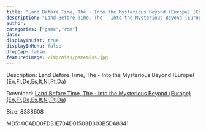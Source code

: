 ```yaml
---
title: "Land Before Time, The - Into the Mysterious Beyond (Europe) (En,Fr,De,Es,It,Nl,Pt,Da)"
description: "Land Before Time, The - Into the Mysterious Beyond (Europe) (En,Fr,De,Es,It,Nl,Pt,Da)"
author: 
categories: ["game","rom"]
date: 
displayInList: true
displayInMenu: false
dropCap: false
featuredImage: /img/miss/gamemiss.jpg
---
```


Description: Land Before Time, The - Into the Mysterious Beyond (Europe) (En,Fr,De,Es,It,Nl,Pt,Da)

Download: <a style="text-decoration:underline;" href="https://mega.nz/#!fORGDCrI!GDs4t9BvFmk7WjczOoQ1FmBvUNtliIYaLjeNPJXQ4EI" target = "_blank" rel = "nofollow" > Land Before Time, The - Into the Mysterious Beyond (Europe) (En,Fr,De,Es,It,Nl,Pt,Da)</a>

Size: 8388608

MD5: 0CADD0FD31E704D01503D303B5DA8341

